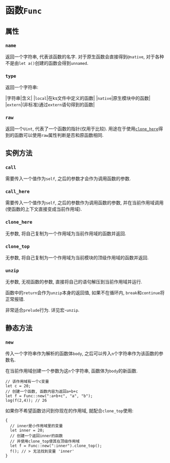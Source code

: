 # 函数`Func`

## 属性

### `name`

返回一个字符串, 代表该函数的名字. 对于原生函数会直接得到`@native`, 对于各种不是由`let a()`创建的函数会得到`unnamed`. 

### `type`

返回一个字符串: 

|字符串|含义|
|`local`|在ks文件中定义的函数|
|`native`|原生模块中的函数|
|`extern`|(非标准)通过`extern`语句得到的函数|

### `raw`

返回一个`Uint`, 代表了一个函数的指针(仅用于比较). 用途在于使用[`clone_here`](#clone_here)得到的函数可以使用`raw`属性判断是否和原函数相同. 

## 实例方法

### `call`

需要传入一个值作为`self`, 之后的参数才会作为调用函数的参数. 

### `call_here`

需要传入一个值作为`self`, 之后的参数作为调用函数的参数, 并在当前作用域调用(使函数的上下文直接变成当前作用域). 

### `clone_here`

无参数, 将自己复制为一个作用域为当前作用域的函数并返回. 

### `clone_top`

无参数, 将自己复制为一个作用域为当前模块的顶级作用域的函数并返回. 

### `unzip`

无参数, 无视函数的参数, 直接将自己的语句解压到当前作用域并运行. 

函数中的`return`会作为`unzip`本身的返回值, 如果不在循环内, `break`和`continue`将正常报错. 

非常适合`prelude`行为. 详见<jmp to="/guide/func#宏-unzip">宏-`unzip`</jmp>.

## 静态方法

### `new`

传入一个字符串作为解析的函数体`body`, 之后可以传入`n`个字符串作为该函数的参数名. 

在当前作用域创建一个参数为这`n`个字符串, 函数体为`body`的新函数. 

```ks
// 该作用域有一个c变量
let c = 20;
// 创建一个函数, 函数内容为返回a+b+c
let f = Func::new(":a+b+c", "a", "b");
log(f(2,4)); // 26
```

如果你不希望函数访问到你现在的作用域, 就配合`clone_top`使用: 

```ks
{
  // inner是小作用域里的变量
  let inner = 20;
  // 创建一个返回inner的函数
  // 并使用clone_top使其在顶级作用域
  let f = Func::new(":inner").clone_top();
  f(); // > 无法找到变量 'inner'
}
```
